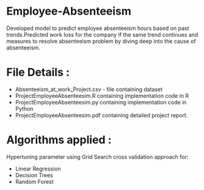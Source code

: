 # Employee-Absenteeism
Developed model to predict employee absenteeism hours based on past trends.Predicted work loss for the company if the same trend continues and measures to resolve absenteeism problem by diving deep into the cause of absenteeism.

# File Details :
* Absenteeism_at_work_Project.csv - file containing dataset
* ProjectEmployeeAbsenteesim.R containing implementation code in R
* ProjectEmployeeAbsenteesim.py containing implementation code in Python
* ProjectEmployeeAbsenteesim.pdf containing detailed project report.

# Algorithms applied :
Hypertuning parameter using Grid Search cross validation approach for:
* Linear Regression
* Decision Trees
* Random Forest

